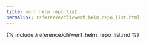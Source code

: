```yaml
---
title: werf helm repo list
permalink: reference/cli/werf_helm_repo_list.html
---
```


{% include /reference/cli/werf_helm_repo_list.md %}

